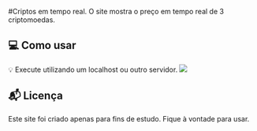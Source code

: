 #Criptos em tempo real.
O site mostra o preço em tempo real de 3 criptomoedas.

## 💻 Como usar

💡 Execute utilizando um localhost ou outro servidor.
![](https://i.imgur.com/jc4JIkZ.png)

## 📬 Licença

Este site foi criado apenas para fins de estudo. Fique à vontade para usar.
